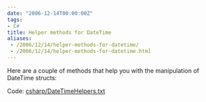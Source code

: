 ```yaml
---
date: "2006-12-14T00:00:00Z"
tags:
- C#
title: Helper methods for DateTime
aliases:
 - /2006/12/14/helper-methods-for-datetime/
 - /2006/12/14/helper-methods-for-datetime.html
---
```

Here are a couple of methods that help you with the manipulation of DateTime structs:

Code: [csharp/DateTimeHelpers.txt](/wp-content/code/csharp/DateTimeHelpers.txt)